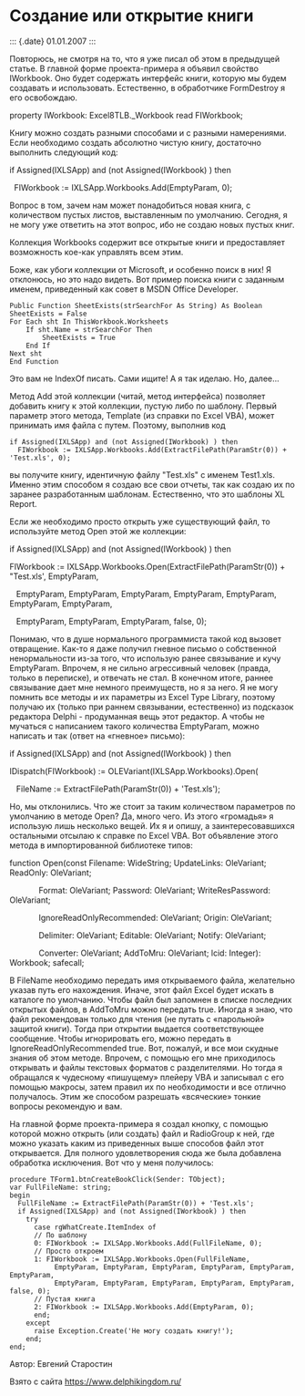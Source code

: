 Создание или открытие книги
===========================

::: {.date}
01.01.2007
:::

Повторюсь, не смотря на то, что я уже писал об этом в предыдущей статье.
В главной форме проекта-примера я объявил свойство IWorkbook. Оно будет
содержать интерфейс книги, которую мы будем создавать и использовать.
Естественно, в обработчике FormDestroy я его освобождаю.

property IWorkbook: Excel8TLB.\_Workbook read FIWorkbook;

Книгу можно создать разными способами и с разными намерениями. Если
необходимо создать абсолютно чистую книгу, достаточно выполнить
следующий код:

if Assigned(IXLSApp) and (not Assigned(IWorkbook) ) then

  FIWorkbook := IXLSApp.Workbooks.Add(EmptyParam, 0);

Вопрос в том, зачем нам может понадобиться новая книга, с количеством
пустых листов, выставленным по умолчанию. Сегодня, я не могу уже
ответить на этот вопрос, ибо не создаю новых пустых книг.

Коллекция Workbooks содержит все открытые книги и предоставляет
возможность кое-как управлять всем этим.

Боже, как убоги коллекции от Microsoft, и особенно поиск в них! Я
отклонюсь, но это надо видеть. Вот пример поиска книги с заданным
именем, приведенный как совет в MSDN Office Developer.

    Public Function SheetExists(strSearchFor As String) As Boolean
    SheetExists = False
    For Each sht In ThisWorkbook.Worksheets
        If sht.Name = strSearchFor Then
            SheetExists = True
        End If
    Next sht
    End Function

Это вам не IndexOf писать. Сами ищите! А я так иделаю. Но, далее...

Метод Add этой коллекции (читай, метод интерфейса) позволяет добавить
книгу к этой коллекции, пустую либо по шаблону. Первый параметр этого
метода, Template (из справки по Excel VBA), может принимать имя файла с
путем. Поэтому, выполнив код

    if Assigned(IXLSApp) and (not Assigned(IWorkbook) ) then
      FIWorkbook := IXLSApp.Workbooks.Add(ExtractFilePath(ParamStr(0)) + 'Test.xls', 0);

вы получите книгу, идентичную файлу \"Test.xls\" с именем Test1.xls.
Именно этим способом я создаю все свои отчеты, так как создаю их по
заранее разработанным шаблонам. Естественно, что это шаблоны XL Report.

Если же необходимо просто открыть уже существующий файл, то используйте
метод Open этой же коллекции:

if Assigned(IXLSApp) and (not Assigned(IWorkbook) ) then

FIWorkbook := IXLSApp.Workbooks.Open(ExtractFilePath(ParamStr(0)) +
\"Test.xls\', EmptyParam,

   EmptyParam, EmptyParam, EmptyParam, EmptyParam, EmptyParam,
EmptyParam, EmptyParam,

   EmptyParam, EmptyParam, EmptyParam, false, 0);

Понимаю, что в душе нормального программиста такой код вызовет
отвращение. Как-то я даже получил гневное письмо о собственной
ненормальности из-за того, что использую ранее связывание и кучу
EmptyParam. Впрочем, я не сильно агрессивный человек (правда, только в
переписке), и отвечать не стал. В конечном итоге, раннее связывание дает
мне немного преимуществ, но я за него. Я не могу помнить все методы и их
параметры из Excel Type Library, поэтому получаю их (только при раннем
связывании, естественно) из подсказок редактора Delphi - продуманная
вещь этот редактор. А чтобы не мучаться с написанием такого количества
EmptyParam, можно написать и так (ответ на «гневное» письмо):

if Assigned(IXLSApp) and (not Assigned(IWorkbook) ) then

IDispatch(FIWorkbook) := OLEVariant(IXLSApp.Workbooks).Open(

   FileName := ExtractFilePath(ParamStr(0)) + \'Test.xls\');

Но, мы отклонились. Что же стоит за таким количеством параметров по
умолчанию в методе Open? Да, много чего. Из этого «громадья» я использую
лишь несколько вещей. Их я и опишу, а заинтересовавшихся остальными
отсылаю к справке по Excel VBA. Вот объявление этого метода в
импортированной библиотеке типов:

function Open(const Filename: WideString; UpdateLinks: OleVariant;
ReadOnly: OleVariant;

             Format: OleVariant; Password: OleVariant; WriteResPassword:
OleVariant;

             IgnoreReadOnlyRecommended: OleVariant; Origin: OleVariant;

             Delimiter: OleVariant; Editable: OleVariant; Notify:
OleVariant;

             Converter: OleVariant; AddToMru: OleVariant; lcid:
Integer): Workbook; safecall;

В FileName необходимо передать имя открываемого файла, желательно указав
путь его нахождения. Иначе, этот файл Excel будет искать в каталоге по
умолчанию. Чтобы файл был запомнен в списке последних открытых файлов, в
AddToMru можно передать true. Иногда я знаю, что файл рекомендован
только для чтения (не путать с «парольной» защитой книги). Тогда при
открытии выдается соответствующее сообщение. Чтобы игнорировать его,
можно передать в IgnoreReadOnlyRecommended true. Вот, пожалуй, и все мои
скудные знания об этом методе. Впрочем, с помощью его мне приходилось
открывать и файлы текстовых форматов с разделителями. Но тогда я
обращался к чудесному «пишущему» плейеру VBA и записывал с его помощью
макросы, затем правил их по необходимости и все отлично получалось. Этим
же способом разрешать «всяческие» тонкие вопросы рекомендую и вам.

На главной форме проекта-примера я создал кнопку, с помощью которой
можно открыть (или создать) файл и RadioGroup к ней, где можно указать
каким из приведенных выше способов файл этот открывается. Для полного
удовлетворения сюда же была добавлена обработка исключения. Вот что у
меня получилось:

    procedure TForm1.btnCreateBookClick(Sender: TObject); 
    var FullFileName: string;
    begin
      FullFileName := ExtractFilePath(ParamStr(0)) + 'Test.xls';
      if Assigned(IXLSApp) and (not Assigned(IWorkbook) ) then
        try
          case rgWhatCreate.ItemIndex of
          // По шаблону
          0: FIWorkbook := IXLSApp.Workbooks.Add(FullFileName, 0);
          // Просто откроем
          1: FIWorkbook := IXLSApp.Workbooks.Open(FullFileName,
               EmptyParam, EmptyParam, EmptyParam, EmptyParam, EmptyParam, EmptyParam,
               EmptyParam, EmptyParam, EmptyParam, EmptyParam, EmptyParam, false, 0);
          // Пустая книга
          2: FIWorkbook := IXLSApp.Workbooks.Add(EmptyParam, 0);
          end;
        except
          raise Exception.Create('Не могу создать книгу!');
        end;
    end; 
     

Автор: Евгений Старостин

Взято с сайта <https://www.delphikingdom.ru/>
